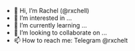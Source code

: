 - 👋 Hi, I’m Rachel (@rxchell)
- 👀 I’m interested in ...
- 🌱 I’m currently learning ...
- 💞️ I’m looking to collaborate on ...
- 📫 How to reach me: Telegram @rxchelt

<!---
rxchell/rxchell is a ✨ special ✨ repository because its `README.md` (this file) appears on your GitHub profile.
You can click the Preview link to take a look at your changes.
--->
